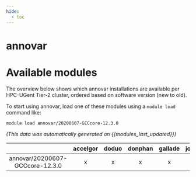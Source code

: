 ```yaml
---
hide:
  - toc
---
```


annovar
=======

# Available modules


The overview below shows which annovar installations are available per HPC-UGent Tier-2 cluster, ordered based on software version (new to old).

To start using annovar, load one of these modules using a `module load` command like:

```shell
module load annovar/20200607-GCCcore-12.3.0
```

*(This data was automatically generated on {{modules_last_updated}})*

| |accelgor|doduo|donphan|gallade|joltik|litleo|shinx|
| :---: | :---: | :---: | :---: | :---: | :---: | :---: | :---: |
|annovar/20200607-GCCcore-12.3.0|x|x|x|x|x|x|x|
